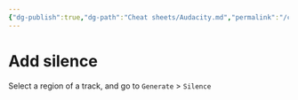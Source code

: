 ```yaml
---
{"dg-publish":true,"dg-path":"Cheat sheets/Audacity.md","permalink":"/cheat-sheets/audacity/"}
---
```



# Add silence

Select a region of a track, and go to `Generate` > `Silence`
